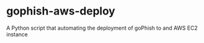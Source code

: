 # gophish-aws-deploy
A Python script that automating the deployment of goPhish to and AWS EC2 instance
